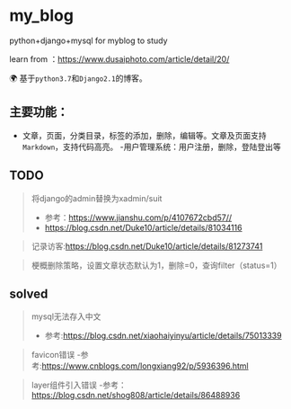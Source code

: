 # my_blog
python+django+mysql for myblog to study

learn from ：https://www.dusaiphoto.com/article/detail/20/

🌍
基于`python3.7`和`Django2.1`的博客。   


## 主要功能：
- 文章，页面，分类目录，标签的添加，删除，编辑等。文章及页面支持`Markdown`，支持代码高亮。
-用户管理系统：用户注册，删除，登陆登出等


## TODO
> 将django的admin替换为xadmin/suit
> - 参考：https://www.jianshu.com/p/4107672cbd57//
> - https://blog.csdn.net/Duke10/article/details/81034116

> 记录访客:https://blog.csdn.net/Duke10/article/details/81273741

> 梗概删除策略，设置文章状态默认为1，删除=0，查询filter（status=1）

## solved
> mysql无法存入中文
> - 参考:https://blog.csdn.net/xiaohaiyinyu/article/details/75013339

>favicon错误
> -参考:https://www.cnblogs.com/longxiang92/p/5936396.html

>layer组件引入错误
> -参考：https://blog.csdn.net/shog808/article/details/86488936